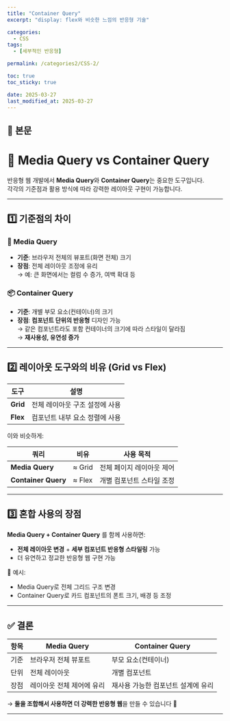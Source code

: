 ```yaml
---
title: "Container Query"
excerpt: "display: flex와 비슷한 느낌의 반응형 기술"

categories:
  - CSS
tags:
  - [세부적인 반응형]

permalink: /categories2/CSS-2/

toc: true
toc_sticky: true

date: 2025-03-27
last_modified_at: 2025-03-27
---
```


## 🦥 본문

# 🧩 Media Query vs Container Query

반응형 웹 개발에서 **Media Query**와 **Container Query**는 중요한 도구입니다.  
각각의 기준점과 활용 방식에 따라 강력한 레이아웃 구현이 가능합니다.

---

## 1️⃣ 기준점의 차이

### 📱 Media Query

- **기준**: 브라우저 전체의 뷰포트(화면 전체) 크기
- **장점**: 전체 레이아웃 조정에 유리  
  → 예: 큰 화면에서는 컬럼 수 증가, 여백 확대 등

### 📦 Container Query

- **기준**: 개별 부모 요소(컨테이너)의 크기
- **장점**: **컴포넌트 단위의 반응형** 디자인 가능  
  → 같은 컴포넌트라도 포함 컨테이너의 크기에 따라 스타일이 달라짐  
  → **재사용성, 유연성 증가**

---

## 2️⃣ 레이아웃 도구와의 비유 (Grid vs Flex)

| 도구     | 설명                           |
| -------- | ------------------------------ |
| **Grid** | 전체 레이아웃 구조 설정에 사용 |
| **Flex** | 컴포넌트 내부 요소 정렬에 사용 |

이와 비슷하게:

| 쿼리                | 비유   | 사용 목적                 |
| ------------------- | ------ | ------------------------- |
| **Media Query**     | ≈ Grid | 전체 페이지 레이아웃 제어 |
| **Container Query** | ≈ Flex | 개별 컴포넌트 스타일 조정 |

---

## 3️⃣ 혼합 사용의 장점

**Media Query + Container Query** 를 함께 사용하면:

- **전체 레이아웃 변경** + **세부 컴포넌트 반응형 스타일링** 가능
- 더 유연하고 정교한 반응형 웹 구현 가능

🧪 예시:

- Media Query로 전체 그리드 구조 변경
- Container Query로 카드 컴포넌트의 폰트 크기, 배경 등 조정

---

## ✅ 결론

| 항목 | Media Query               | Container Query                    |
| ---- | ------------------------- | ---------------------------------- |
| 기준 | 브라우저 전체 뷰포트      | 부모 요소(컨테이너)                |
| 단위 | 전체 레이아웃             | 개별 컴포넌트                      |
| 장점 | 레이아웃 전체 제어에 유리 | 재사용 가능한 컴포넌트 설계에 유리 |

→ **둘을 조합해서 사용하면 더 강력한 반응형 웹**을 만들 수 있습니다 💪

---
